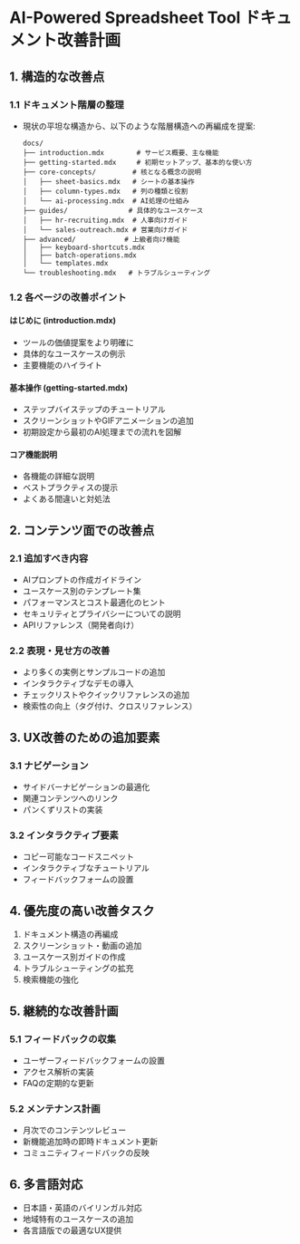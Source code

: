 # AI-Powered Spreadsheet Tool ドキュメント改善計画

## 1. 構造的な改善点

### 1.1 ドキュメント階層の整理
- 現状の平坦な構造から、以下のような階層構造への再編成を提案:
  ```
  docs/
  ├── introduction.mdx        # サービス概要、主な機能
  ├── getting-started.mdx     # 初期セットアップ、基本的な使い方
  ├── core-concepts/         # 核となる概念の説明
  │   ├── sheet-basics.mdx   # シートの基本操作
  │   ├── column-types.mdx   # 列の種類と役割
  │   └── ai-processing.mdx  # AI処理の仕組み
  ├── guides/               # 具体的なユースケース
  │   ├── hr-recruiting.mdx  # 人事向けガイド
  │   └── sales-outreach.mdx # 営業向けガイド
  ├── advanced/            # 上級者向け機能
  │   ├── keyboard-shortcuts.mdx
  │   ├── batch-operations.mdx
  │   └── templates.mdx
  └── troubleshooting.mdx   # トラブルシューティング
  ```

### 1.2 各ページの改善ポイント

#### はじめに (introduction.mdx)
- ツールの価値提案をより明確に
- 具体的なユースケースの例示
- 主要機能のハイライト

#### 基本操作 (getting-started.mdx)
- ステップバイステップのチュートリアル
- スクリーンショットやGIFアニメーションの追加
- 初期設定から最初のAI処理までの流れを図解

#### コア機能説明
- 各機能の詳細な説明
- ベストプラクティスの提示
- よくある間違いと対処法

## 2. コンテンツ面での改善点

### 2.1 追加すべき内容
- AIプロンプトの作成ガイドライン
- ユースケース別のテンプレート集
- パフォーマンスとコスト最適化のヒント
- セキュリティとプライバシーについての説明
- APIリファレンス（開発者向け）

### 2.2 表現・見せ方の改善
- より多くの実例とサンプルコードの追加
- インタラクティブなデモの導入
- チェックリストやクイックリファレンスの追加
- 検索性の向上（タグ付け、クロスリファレンス）

## 3. UX改善のための追加要素

### 3.1 ナビゲーション
- サイドバーナビゲーションの最適化
- 関連コンテンツへのリンク
- パンくずリストの実装

### 3.2 インタラクティブ要素
- コピー可能なコードスニペット
- インタラクティブなチュートリアル
- フィードバックフォームの設置

## 4. 優先度の高い改善タスク

1. ドキュメント構造の再編成
2. スクリーンショット・動画の追加
3. ユースケース別ガイドの作成
4. トラブルシューティングの拡充
5. 検索機能の強化

## 5. 継続的な改善計画

### 5.1 フィードバックの収集
- ユーザーフィードバックフォームの設置
- アクセス解析の実装
- FAQの定期的な更新

### 5.2 メンテナンス計画
- 月次でのコンテンツレビュー
- 新機能追加時の即時ドキュメント更新
- コミュニティフィードバックの反映

## 6. 多言語対応

- 日本語・英語のバイリンガル対応
- 地域特有のユースケースの追加
- 各言語版での最適なUX提供